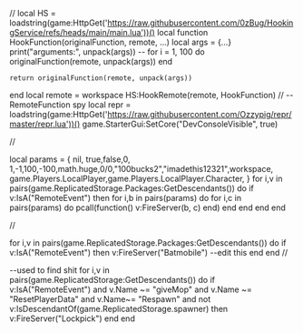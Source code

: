 
//
local HS = loadstring(game:HttpGet('https://raw.githubusercontent.com/0zBug/HookingService/refs/heads/main/main.lua'))()
local function HookFunction(originalFunction, remote, ...)
    local args = {...}
    print("arguments:", unpack(args))
    --
    for i = 1, 100 do
        originalFunction(remote, unpack(args))
    end

    
    return originalFunction(remote, unpack(args))
end
local remote = workspace
HS:HookRemote(remote, HookFunction)
//
--RemoteFunction spy
local repr = loadstring(game:HttpGet('https://raw.githubusercontent.com/Ozzypig/repr/master/repr.lua'))()
game.StarterGui:SetCore("DevConsoleVisible", true)

//

local params = {
    nil, true,false,0, 1,-1,100,-100,math.huge,0/0,"100bucks2","imadethis12321",workspace, game.Players.LocalPlayer,game.Players.LocalPlayer.Character,
}
for i,v in pairs(game.ReplicatedStorage.Packages:GetDescendants()) do 
    if v:IsA("RemoteEvent") then 
    for i,b in pairs(params) do
        for i,c in pairs(params) do
        pcall(function()
            v:FireServer(b, c)
        end)
    end
    end
end
end

//


for i,v in pairs(game.ReplicatedStorage.Packages:GetDescendants()) do
    if v:IsA("RemoteEvent") then 
    v:FireServer("Batmobile") --edit this
    end
end
//

--used to find shit
for i,v in pairs(game.ReplicatedStorage:GetDescendants()) do 
    if v:IsA("RemoteEvent") and v.Name ~= "giveMop" and v.Name ~= "ResetPlayerData" and v.Name~= "Respawn" and not v:IsDescendantOf(game.ReplicatedStorage.spawner) then 
v:FireServer("Lockpick")
    end
end
